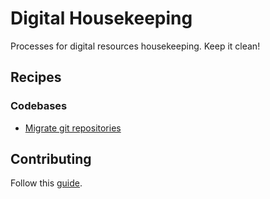 # Digital Housekeeping

Processes for digital resources housekeeping. Keep it clean!

## Recipes

### Codebases

* [Migrate git repositories](docs/migrate-git-repositories.md)

## Contributing

Follow this [guide](CONTRIBUTING.md).
